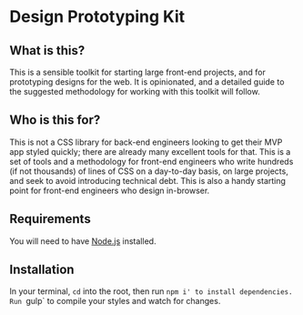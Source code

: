 # Design Prototyping Kit

## What is this?
This is a sensible toolkit for starting large front-end projects, and for prototyping designs for the web. It is opinionated, and a detailed guide to the suggested methodology for working with this toolkit will follow.

## Who is this for?
This is not a CSS library for back-end engineers looking to get their MVP app styled quickly; there are already many excellent tools for that. This is a set of tools and a methodology for front-end engineers who write hundreds (if not thousands) of lines of CSS on a day-to-day basis, on large projects, and seek to avoid introducing technical debt. This is also a handy starting point for front-end engineers who design in-browser.

## Requirements
You will need to have [Node.js](https://nodejs.org) installed.

## Installation
In your terminal, `cd` into the root, then run `npm i' to install dependencies.
Run `gulp` to compile your styles and watch for changes.
